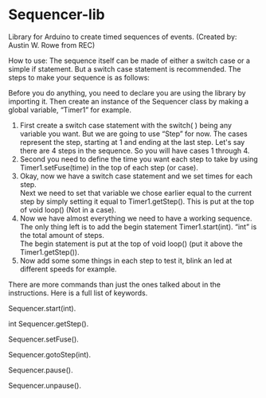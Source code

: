 Sequencer-lib
=============

Library for Arduino to create timed sequences of events. 
(Created by: Austin W. Rowe from REC)

How to use:
The sequence itself can be made of either a switch case or a simple if statement. 
But a switch case statement is recommended.  The steps to make your sequence is as follows:

Before you do anything, you need to declare you are using the library by importing it. 
Then create an instance of the Sequencer class by making a global variable, “Timer1” for example.

1. First create a switch case statement with the switch( ) being any variable you want.
 But we are going to use “Step” for now.  The cases represent the step, starting at 1
 and ending at the last step.  Let's say there are 4 steps in the sequence.  So you will have cases 1 through 4.
2. Second you need to define the time you want each step to take by using Timer1.setFuse(time) 
 in the top of each step (or case).
3. Okay, now we have a switch case statement and we set times for each step.  
 Next we need to set that variable we chose earlier equal to the current step by simply setting it equal
 to Timer1.getStep().  This is put at the top of void loop() (Not in a case).
4. Now we have almost everything we need to have a working sequence. The only thing left is to
 add the begin statement Timer1.start(int). “int” is the total amount of steps.  
 The begin statement is put at the top of void loop() (put it above the Timer1.getStep()).
5. Now add some some things in each step to test it, blink an led at different speeds for example.



There are more commands than just the ones talked about in the instructions.  Here is a full list of keywords.

Sequencer.start(int).

int Sequencer.getStep().

Sequencer.setFuse().

Sequencer.gotoStep(int).

Sequencer.pause().

Sequencer.unpause().


